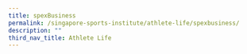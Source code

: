 ```yaml
---
title: spexBusiness
permalink: /singapore-sports-institute/athlete-life/spexbusiness/
description: ""
third_nav_title: Athlete Life
---
```

